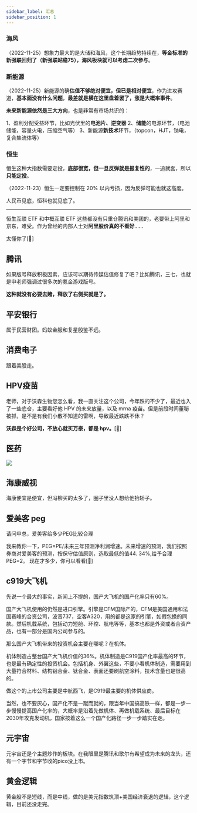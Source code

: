 ```yaml
---
sidebar_label: 汇总
sidebar_position: 1
---
```


### 海风

（2022-11-25）想象力最大的是大储和海风，这个长期趋势持续在，**等金标准的新强联回归了（新强联站稳75），海风板块就可以考虑二次参与**。

### 新能源

（2022-11-25）新能源的确**估值不够绝对便宜，但已是相对便宜**，作为进攻赛道，**基本面没有什么问题**，**最差就是横在这里盘着罢了，涨是大概率事件**。

**未来新能源依然是三大方向**，也是非常有市场共识的：

1、盈利分配受益环节，比如光伏里的**电池片、逆变器**
2、**储能**的电源环节，（电池储能，容量火电，压缩空气等）
3、新能源**新技术**环节，（topcon，HJT，钠电，复合集流体等）

### 恒生

恒生这种大指数需要定投，**底部很宽，但一旦反弹就是报复性的**，一追就套，所以**只能定投**。

（2022-11-23）恒生一定要控制在 20% 以内亏损，因为反弹可能也就这高度。

人民币见底，恒科也就见底了。

---

恒生互联 ETF 和中概互联 ETF 这些都没有只重仓腾讯和美团的，老要带上阿里和京东，难受。作为曾经的内部人士对**阿里股价真的不看好**……

太懂你了[🌹]

## 腾讯

如果版号释放积极因素，应该可以期待传媒估值修复了吧？比如腾讯，三七，也就是申老师强调过很多次的氪金游戏版号。

**这种就没有必要去赌，释放了右侧买就是了。**

## 平安银行

属于民营财团。蚂蚁金服和复星殷鉴不远。

## 消费电子

跟着美股走。

## HPV疫苗

老师，对于沃森生物您怎么看，我一直关注这个公司，今年跌的不少了，最近也入了一些底仓，主要看好他 HPV 的未来放量，以及 mrna 疫苗。但是前段时间董秘被抓，是不是有我们小散不知道的雷啊，导致最近跌跌不休？

**沃森是个好公司，不放心就买万泰，都是 hpv。**[🌹]

## 医药

![](https://img.arctee.cn/one/202211290328655.png)

## 海康威视

海康便宜是便宜，但冯柳买的太多了，圈子里没人想给他抬轿子。

## 爱美客 peg

请问申总，爱美客给多少PEG比较合理

我来教你一下，PEG=PE/未来三年预测净利润增速。未来增速的预测，我们按照券商对爱美客的预测，按保守估值原则，选取最低的值44. 34%,给予合理PEG=2。 现在才多少，你可以看看[🌹]

## c919大飞机

先说一个最大的事实，新闻上不提的，国产大飞机的国产化率只有60%。

国产大飞机使用的仍然是进口引擎。引擎是CFM国际产的，CFM是美国通用和法国赛峰的合资公司，波音737，空客A320，用的都是这家的引擎，如假包换的同款。然后机载系统，包括动力短舱、环控、航电等等，基本也都是外资或者合资产品，也有一部分是国内公司参与的。

那么国产大飞机带来的投资机会主要在哪呢？在机体。

机体制造占整台国产大飞机价值的36%。机体制造是C919国产化率最高的环节，也是最有确定性的投资机会。包括机身、外翼这些，不要小看机体制造，需要用到大量符合材料、结构铝合金、钛合金、表面还要刷航空涂料，技术含量也是很高的。

做这个的上市公司主要是中航西飞，是C919最主要的机体供应商。


当然，也不要灰心，国产化不是一蹴而就的，跟当年中国搞高铁一样，都是一步一步慢慢提高国产化率的，大概率是沿着先做机体、再做机载系统、最后目标在2030年攻克发动机，国家按着这么一个国产化路径一步一步踏实在走。

## 元宇宙

元宇宙还是个主题炒作的板块。在我眼里是腾讯和歌尔有希望成为未来的龙头，还有一个字节和字节收的pico没上市。

## 黄金逻辑

黄金股不是短线，而是中线，做的是美元指数筑顶+美国经济衰退的逻辑，这个逻辑，目前还没走完。